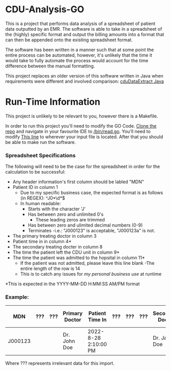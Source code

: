 # CDU-Analysis-GO
This is a project that performs data analysis of a spreadsheet of patient data outputted by an EMR. 
The software is able to take in a spreadsheet of the (highly) specific format and output the billing amounts into a format that can 
then be appended onto the existing spreadsheet format. 

The software has been written in a manner such that at some point the entire process can be automated, however, it's unlikely that
the time it would take to fully automate the process would account for the time difference between the manual formatting. 

This project replaces an older version of this software written in Java when requirements were different and involved comparison: 
[cduDataExtract Java](https://github.com/PaulKrznaric/cduDataExtract)

# Run-Time Information
This project is unlikely to be relevant to you, however there is a Makefile.

In order to run this project you'll need to modify the GO Code. [Clone the repo](https://github.com/PaulKrznaric/CDU-Analysis-GO.git) and navigate in your favourite IDE to [/bin/read.go](https://github.com/PaulKrznaric/CDU-Analysis-GO.git). You'll need to modify [This line](https://github.com/PaulKrznaric/CDU-Analysis-GO.git) to wherever your input file is located. 
After that you should be able to make run the software. 
### Spreadsheet Specifications
The following will need to be the case for the spreadsheet in order for the calculation to be successful:
- Any header information's first column should be labled "MDN"
- Patient ID in column 1 
  - Due to my specific business case, the expected format is as follows (in REGEX): ^J0*\d*$
  - In human readable: 
    - Starts with the character 'J'
    - Has between zero and unlimited 0's 
      - These leading zeros are trimmed
    - Has between zero and ulimited decimal numbers (0-9)
    - Terminates
  -i.e.: "J000123" is acceptable, "J000123a" is not. 
- The primary treating doctor in column 3
- Patient time in in column 4*
- The secondary treating docter in column 8
- The time the patient left the CDU unit in column 9* 
- The time the patient was admitted to the hopsital in column 11*
  - If the patient was not admitted, please leave this line blank
-The entire length of the row is 14
  - This is to catch any issues for _my personal business use_ at runtime
  
*This is expected in the YYYY-MM-DD H:MM:SS AM/PM format

### Example:

| MDN     | ??? | ??? | Primary Doctor | Patient Time In      | ??? | ??? | ??? | Secondary Doctor | Depart CDU Time      | ??? | Admitted Time        | ??? | ??? |
|---------|-----|-----|----------------|----------------------|-----|-----|-----|------------------|----------------------|-----|----------------------|-----|-----|
| J000123 |     |     | Dr. John Doe   | 2022-8-28 2:10:00 PM |     |     |     | Dr. Jane Doe     | 2022-8-28 3:00:00 PM |     | 2022-8-28 2:30:00 PM |     |     |

Where ??? represents irrelevant data for this import. 
